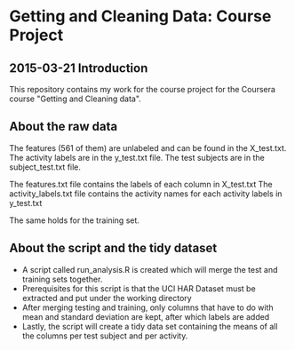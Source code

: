 Getting and Cleaning Data: Course Project
=========================================
2015-03-21
Introduction
------------
This repository contains my work for the course project for the Coursera course "Getting and Cleaning data".

About the raw data
------------------

The features (561 of them) are unlabeled and can be found in the X_test.txt. 
The activity labels are in the y_test.txt file.
The test subjects are in the subject_test.txt file.

The features.txt file contains the labels of each column in X_test.txt 
The activity_labels.txt file contains the activity names for each activity labels in y_test.txt

The same holds for the training set.

About the script and the tidy dataset
-------------------------------------
- A script called run_analysis.R is created which will merge the test and training sets together.
- Prerequisites for this script is that the UCI HAR Dataset must be extracted and put under the working directory
- After merging testing and training, only columns that have to do with mean and standard deviation are kept, after which labels are added
- Lastly, the script will create a tidy data set containing the means of all the columns per test subject and per activity.
